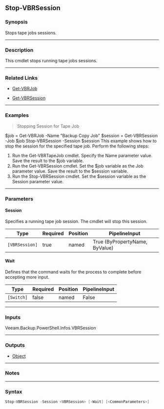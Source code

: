 Stop-VBRSession
---------------

### Synopsis
Stops tape jobs sessions.

---

### Description

This cmdlet stops running tape jobs sessions.

---

### Related Links
* [Get-VBRJob](Get-VBRJob)

* [Get-VBRSession](Get-VBRSession)

---

### Examples
> Stopping Session for Tape Job

$job = Get-VBRJob -Name "Backup Copy Job"
$session = Get-VBRSession -Job $job
Stop-VBRSession -Session $session
This example shows how to stop the session for the specified tape job.
Perform the following steps:
1. Run the Get-VBRTapeJob cmdlet. Specify the Name parameter value. Save the result to the $job variable.
2. Run the Get-VBRSession cmdlet. Set the $job variable as the Job parameter value. Save the result to the $session variable.
3. Run the Stop-VBRSession cmdlet. Set the $session variable as the Session parameter value.

---

### Parameters
#### **Session**
Specifies a running tape job session. The cmdlet will stop this session.

|Type          |Required|Position|PipelineInput                 |
|--------------|--------|--------|------------------------------|
|`[VBRSession]`|true    |named   |True (ByPropertyName, ByValue)|

#### **Wait**
Defines that the command waits for the process to complete before accepting more input.

|Type      |Required|Position|PipelineInput|
|----------|--------|--------|-------------|
|`[Switch]`|false   |named   |False        |

---

### Inputs
Veeam.Backup.PowerShell.Infos.VBRSession

---

### Outputs
* [Object](https://learn.microsoft.com/en-us/dotnet/api/System.Object)

---

### Notes

---

### Syntax
```PowerShell
Stop-VBRSession -Session <VBRSession> [-Wait] [<CommonParameters>]
```

